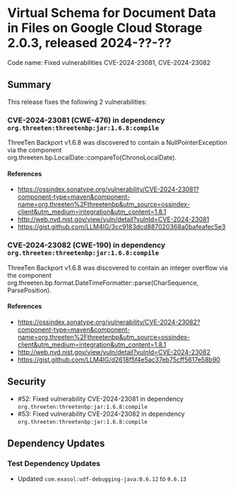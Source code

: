 # Virtual Schema for Document Data in Files on Google Cloud Storage 2.0.3, released 2024-??-??

Code name: Fixed vulnerabilities CVE-2024-23081, CVE-2024-23082

## Summary

This release fixes the following 2 vulnerabilities:

### CVE-2024-23081 (CWE-476) in dependency `org.threeten:threetenbp:jar:1.6.8:compile`
ThreeTen Backport v1.6.8 was discovered to contain a NullPointerException via the component org.threeten.bp.LocalDate::compareTo(ChronoLocalDate).
#### References
* https://ossindex.sonatype.org/vulnerability/CVE-2024-23081?component-type=maven&component-name=org.threeten%2Fthreetenbp&utm_source=ossindex-client&utm_medium=integration&utm_content=1.8.1
* http://web.nvd.nist.gov/view/vuln/detail?vulnId=CVE-2024-23081
* https://gist.github.com/LLM4IG/3cc9183dcd887020368a0bafeafec5e3

### CVE-2024-23082 (CWE-190) in dependency `org.threeten:threetenbp:jar:1.6.8:compile`
ThreeTen Backport v1.6.8 was discovered to contain an integer overflow via the component org.threeten.bp.format.DateTimeFormatter::parse(CharSequence, ParsePosition).
#### References
* https://ossindex.sonatype.org/vulnerability/CVE-2024-23082?component-type=maven&component-name=org.threeten%2Fthreetenbp&utm_source=ossindex-client&utm_medium=integration&utm_content=1.8.1
* http://web.nvd.nist.gov/view/vuln/detail?vulnId=CVE-2024-23082
* https://gist.github.com/LLM4IG/d2618f5f4e5ac37eb75cff5617e58b90

## Security

* #52: Fixed vulnerability CVE-2024-23081 in dependency `org.threeten:threetenbp:jar:1.6.8:compile`
* #53: Fixed vulnerability CVE-2024-23082 in dependency `org.threeten:threetenbp:jar:1.6.8:compile`

## Dependency Updates

### Test Dependency Updates

* Updated `com.exasol:udf-debugging-java:0.6.12` to `0.6.13`
